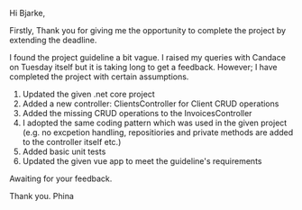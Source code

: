 Hi Bjarke,

Firstly, Thank you for giving me the opportunity to complete the project by extending the deadline.

I found the project guideline a bit vague. I raised my queries with Candace on Tuesday itself but it is taking long to get a feedback. However; I have completed the project with certain assumptions.

1. Updated the given .net core project
2. Added a new controller: ClientsController for Client CRUD operations
3. Added the missing CRUD operations to the InvoicesController
4. I adopted the same coding pattern which was used in the given project (e.g. no excpetion handling, repositiories and private methods are added to the controller itself etc.)
5. Added basic unit tests
6. Updated the given vue app to meet the guideline's requirements 

Awaiting for your feedback.

Thank you.
Phina
